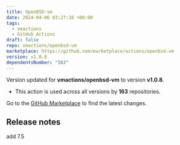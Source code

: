```yaml
---
title: OpenBSD-vm
date: 2024-04-06 03:27:18 +00:00
tags:
  - vmactions
  - GitHub Actions
draft: false
repo: vmactions/openbsd-vm
marketplace: https://github.com/marketplace/actions/openbsd-vm
version: v1.0.8
dependentsNumber: "163"
---
```



Version updated for **vmactions/openbsd-vm** to version **v1.0.8**.
- This action is used across all versions by **163** repositories.

Go to the [GitHub Marketplace](https://github.com/marketplace/actions/openbsd-vm) to find the latest changes.

## Release notes

add 7.5

